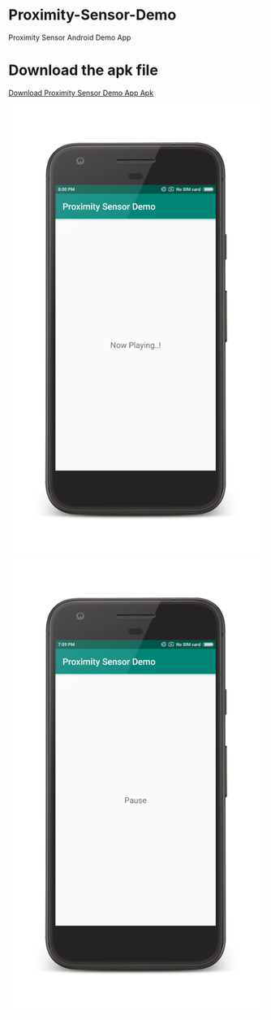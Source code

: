 # Proximity-Sensor-Demo
Proximity Sensor Android Demo App

# Download the apk file
<a href="/Proximity Sensor Demo.apk?raw=true" download="Proximity Sensor Demo.apk" target="_blank"> Download Proximity Sensor Demo App Apk </a>


<img src="/1.png"/>
<img src="/2.png"/>

